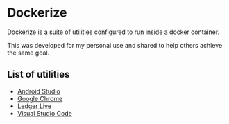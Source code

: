 # Dockerize

Dockerize is a suite of utilities configured to run inside a docker container.

This was developed for my personal use and shared to help others achieve the same goal.

## List of utilities

* [Android Studio](docker/android-studio-docker/README.md)
* [Google Chrome](docker/google-chrome-docker/README.md)
* [Ledger Live](docker/ledger-live-docker/README.md)
* [Visual Studio Code](docker/visual-studio-code-docker/README.md)
